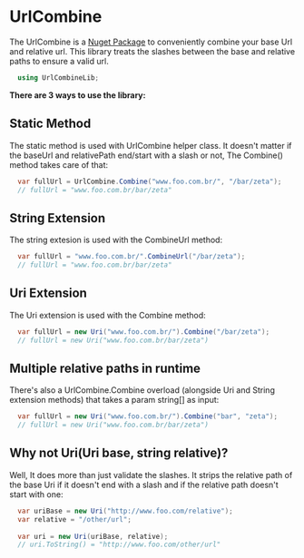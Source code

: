# UrlCombine
The UrlCombine is a [Nuget Package](https://www.nuget.org/packages/UrlCombine) to conveniently combine your base Url and relative url.
This library treats the slashes between the base and relative paths to ensure a valid url.

``` csharp
  using UrlCombineLib;
```

**There are 3 ways to use the library:**

## Static Method
The static method is used with UrlCombine helper class.
It doesn't matter if the baseUrl and relativePath end/start with a slash or not, The Combine() method takes care of that:

``` csharp
  var fullUrl = UrlCombine.Combine("www.foo.com.br/", "/bar/zeta");
  // fullUrl = "www.foo.com.br/bar/zeta"
```

## String Extension
The string extesion is used with the CombineUrl method:

``` csharp
  var fullUrl = "www.foo.com.br/".CombineUrl("/bar/zeta");
  // fullUrl = "www.foo.com.br/bar/zeta"
```

## Uri Extension
The Uri extension is used with the Combine method:

``` csharp
  var fullUrl = new Uri("www.foo.com.br/").Combine("/bar/zeta");
  // fullUrl = new Uri("www.foo.com.br/bar/zeta")
```

## Multiple relative paths in runtime
There's also a UrlCombine.Combine overload (alongside Uri and String extension methods) that takes a param string[] as input:

``` csharp
  var fullUrl = new Uri("www.foo.com.br/").Combine("bar", "zeta");
  // fullUrl = new Uri("www.foo.com.br/bar/zeta")
```

## Why not Uri(Uri base, string relative)?
Well, It does more than just validate the slashes. It strips the relative path of the base Uri if it doesn't end with a slash and if the relative path doesn't start with one:
``` csharp
  var uriBase = new Uri("http://www.foo.com/relative");
  var relative = "/other/url";
  
  var uri = new Uri(uriBase, relative);
  // uri.ToString() = "http://www.foo.com/other/url"
```
